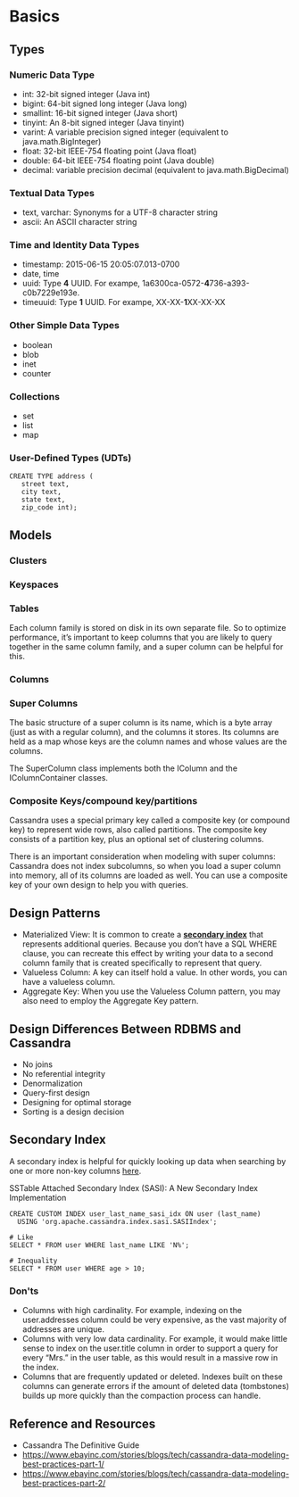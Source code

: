 # Basics

## Types

### Numeric Data Type
* int: 32-bit signed integer (Java int)
* bigint: 64-bit signed long integer (Java long)
* smallint: 16-bit signed integer (Java short)
* tinyint: An 8-bit signed integer (Java tinyint)
* varint: A variable precision signed integer (equivalent to java.math.BigInteger)
* float: 32-bit IEEE-754 floating point (Java float)
* double: 64-bit IEEE-754 floating point (Java double)
* decimal: variable precision decimal (equivalent to java.math.BigDecimal) 
### Textual Data Types
* text, varchar: Synonyms for a UTF-8 character string
* ascii: An ASCII character string 
### Time and Identity Data Types
* timestamp: 2015-06-15 20:05:07.013-0700
* date, time
* uuid: Type **4** UUID. For exampe, 1a6300ca-0572-**4**736-a393-c0b7229e193e.
* timeuuid: Type **1** UUID. For exampe, XX-XX-**1**XX-XX-XX
### Other Simple Data Types
* boolean
* blob
* inet
* counter
### Collections
* set
* list
* map
### User-Defined Types (UDTs)
```shell
CREATE TYPE address (
   street text,
   city text,
   state text,
   zip_code int);
```

## Models
### Clusters
### Keyspaces
### Tables
Each column family is stored on disk in its own separate file. So to optimize performance, it’s important to keep columns that you are likely to query together in the same column family, and a super column can be helpful for this.
### Columns
### Super Columns
The basic structure of a super column is its name, which is a byte array (just as with a regular column), and the columns it stores. Its columns are held as a map whose keys are the column names and whose values are the columns.

The SuperColumn class implements both the IColumn and the IColumnContainer classes.

### Composite Keys/compound key/partitions
Cassandra uses a special primary key called a composite key (or compound key) to represent wide rows, also called partitions. The composite key consists of a partition key, plus an  optional set of clustering columns.

There is an important consideration when modeling with super columns: Cassandra does not index subcolumns, so when you load a super column into memory, all of its columns are loaded as well. You can use a composite key of your own design to help you with queries.

## Design Patterns

* Materialized View: It is common to create a **[secondary index](#secondary-index)** that represents additional queries. Because you don’t have a SQL WHERE clause, you can recreate this effect by writing your data to a second column family that is created specifically to represent that query.
* Valueless Column: A key can itself hold a value. In other words, you can have a valueless column.
* Aggregate Key: When you use the Valueless Column pattern, you may also need to employ the Aggregate Key pattern.

## Design Differences Between RDBMS and Cassandra
* No joins
* No referential integrity
* Denormalization
* Query-first design
* Designing for optimal storage
* Sorting is a design decision

## Secondary Index
A secondary index is helpful for quickly looking up data when searching by one or more non-key columns [here](https://cloud.google.com/spanner/docs/secondary-indexes).

SSTable Attached Secondary Index (SASI): A New Secondary Index Implementation
```shell
CREATE CUSTOM INDEX user_last_name_sasi_idx ON user (last_name) 
  USING 'org.apache.cassandra.index.sasi.SASIIndex';

# Like
SELECT * FROM user WHERE last_name LIKE 'N%';

# Inequality
SELECT * FROM user WHERE age > 10;
```
### Don'ts
* Columns with high cardinality. For example, indexing on the user.addresses column could be very expensive, as the vast majority of addresses are unique.
* Columns with very low data cardinality. For example, it would make little sense to index on the user.title column in order to support a query for every “Mrs.” in the user table, as this would result in a massive row in the index.
* Columns that are frequently updated or deleted. Indexes built on these columns can generate errors if the amount of deleted data (tombstones) builds up more quickly than the compaction process can handle.


## Reference and Resources

* Cassandra The Definitive Guide
* https://www.ebayinc.com/stories/blogs/tech/cassandra-data-modeling-best-practices-part-1/
* https://www.ebayinc.com/stories/blogs/tech/cassandra-data-modeling-best-practices-part-2/
